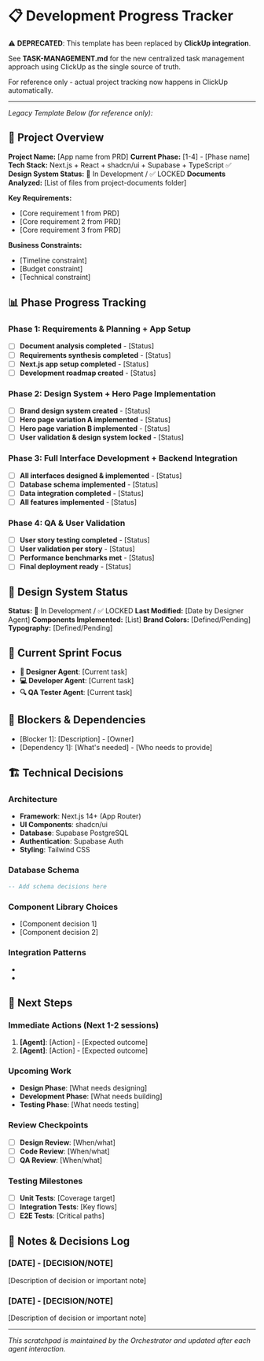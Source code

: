 # 📋 Development Progress Tracker

⚠️ **DEPRECATED**: This template has been replaced by **ClickUp integration**. 

See **TASK-MANAGEMENT.md** for the new centralized task management approach using ClickUp as the single source of truth.

For reference only - actual project tracking now happens in ClickUp automatically.

---

*Legacy Template Below (for reference only):*

## 🎯 Project Overview
**Project Name:** [App name from PRD]
**Current Phase:** [1-4] - [Phase name]
**Tech Stack:** Next.js + React + shadcn/ui + Supabase + TypeScript ✅
**Design System Status:** 🔄 In Development / ✅ LOCKED
**Documents Analyzed:** [List of files from project-documents folder]

**Key Requirements:** 
- [Core requirement 1 from PRD]
- [Core requirement 2 from PRD]
- [Core requirement 3 from PRD]

**Business Constraints:**
- [Timeline constraint]
- [Budget constraint]
- [Technical constraint]

## 📊 Phase Progress Tracking

### Phase 1: Requirements & Planning + App Setup
- [ ] **Document analysis completed** - [Status]
- [ ] **Requirements synthesis completed** - [Status]
- [ ] **Next.js app setup completed** - [Status]
- [ ] **Development roadmap created** - [Status]

### Phase 2: Design System + Hero Page Implementation
- [ ] **Brand design system created** - [Status]
- [ ] **Hero page variation A implemented** - [Status]
- [ ] **Hero page variation B implemented** - [Status]
- [ ] **User validation & design system locked** - [Status]

### Phase 3: Full Interface Development + Backend Integration
- [ ] **All interfaces designed & implemented** - [Status]
- [ ] **Database schema implemented** - [Status]
- [ ] **Data integration completed** - [Status]
- [ ] **All features implemented** - [Status]

### Phase 4: QA & User Validation
- [ ] **User story testing completed** - [Status]
- [ ] **User validation per story** - [Status]
- [ ] **Performance benchmarks met** - [Status]
- [ ] **Final deployment ready** - [Status]

## 🎨 Design System Status
**Status:** 🔄 In Development / ✅ LOCKED
**Last Modified:** [Date by Designer Agent]
**Components Implemented:** [List]
**Brand Colors:** [Defined/Pending]
**Typography:** [Defined/Pending]

## 🔄 Current Sprint Focus
- **🎨 Designer Agent**: [Current task]
- **💻 Developer Agent**: [Current task]
- **🔍 QA Tester Agent**: [Current task]

## 🚧 Blockers & Dependencies
- [Blocker 1]: [Description] - [Owner]
- [Dependency 1]: [What's needed] - [Who needs to provide]

## 🏗️ Technical Decisions

### Architecture
- **Framework**: Next.js 14+ (App Router)
- **UI Components**: shadcn/ui
- **Database**: Supabase PostgreSQL
- **Authentication**: Supabase Auth
- **Styling**: Tailwind CSS

### Database Schema
```sql
-- Add schema decisions here
```

### Component Library Choices
- [Component decision 1]
- [Component decision 2]

### Integration Patterns
- [Pattern 1]: [Description]
- [Pattern 2]: [Description]

## 🚀 Next Steps

### Immediate Actions (Next 1-2 sessions)
1. **[Agent]**: [Action] - [Expected outcome]
2. **[Agent]**: [Action] - [Expected outcome]

### Upcoming Work
- **Design Phase**: [What needs designing]
- **Development Phase**: [What needs building]
- **Testing Phase**: [What needs testing]

### Review Checkpoints
- [ ] **Design Review**: [When/what]
- [ ] **Code Review**: [When/what]
- [ ] **QA Review**: [When/what]

### Testing Milestones
- [ ] **Unit Tests**: [Coverage target]
- [ ] **Integration Tests**: [Key flows]
- [ ] **E2E Tests**: [Critical paths]

## 📝 Notes & Decisions Log

### [DATE] - [DECISION/NOTE]
[Description of decision or important note]

### [DATE] - [DECISION/NOTE]
[Description of decision or important note]

---
*This scratchpad is maintained by the Orchestrator and updated after each agent interaction.*
